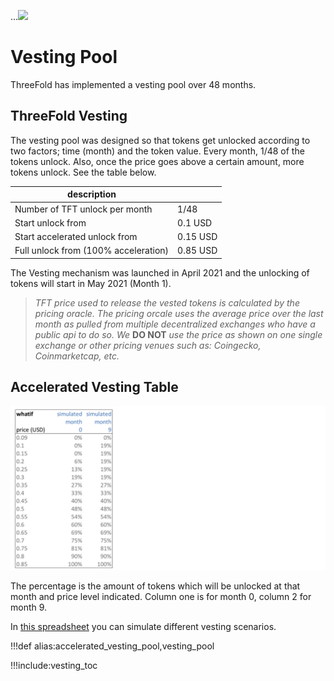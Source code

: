 ...![](img/sustainable.png)

# Vesting Pool

ThreeFold has implemented a vesting pool over 48 months.

## ThreeFold Vesting 

The vesting pool was designed so that tokens get unlocked according to two factors; time (month) and the token value. Every month, 1/48 of the tokens unlock. Also, once the price goes above a certain amount, more tokens unlock. See the table below.

| description                          |          |
| ------------------------------------ | -------- |
| Number of TFT unlock per month       | 1/48     |
| Start unlock from                    | 0.1 USD  |
| Start accelerated unlock from        | 0.15 USD |
| Full unlock from (100% acceleration) | 0.85 USD |

The Vesting mechanism was launched in April 2021 and the unlocking of tokens will start in May 2021 (Month 1).

> *TFT price used to release the vested tokens is calculated by the pricing oracle. The pricing orcale uses the average price over the last month as pulled from multiple decentralized exchanges who have a public api to do so. We* **DO NOT** *use the price as shown on one single exchange or other pricing venues such as: Coingecko, Coinmarketcap, etc.*

## Accelerated Vesting Table

![](img/vesting_scheme.png)

The percentage is the amount of tokens which will be unlocked at that month and price level indicated. Column one is for month 0, column 2 for month 9.

In [this spreadsheet](https://secure.threefold.me/sheet/#/2/sheet/view/1n-dKvn0uImvw9y72Wai1eXhVtKLP5-gRnNT4ZmO3dQ/) you can simulate different vesting scenarios.

!!!def alias:accelerated_vesting_pool,vesting_pool

!!!include:vesting_toc
